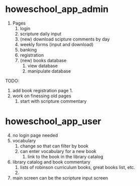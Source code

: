 # howeschool_app_admin
1. Pages
    1. login
    1. scripture daily input
    2. (new) download scipture comments by day
    3. weekly forms (input and download)
    4. banking
    5. registration
    6. (new) books database
        1. view database
        2. manipulate database
        

TODO:
1. add book registration page
    1. 
1. work on finessing old pages
    1. start with scripture commentary




# howeschool_app_user
4. no login page needed
5. vocabulary
    1. change so that can filter by book
    2. can enter vocabulary for a new book
        1. link to the book in the library catalog
6. library catalog and book commentary
    1. lists of robinson curriculum books, great books list, etc.
    2. 
7. main screen can be the scripture input screen

